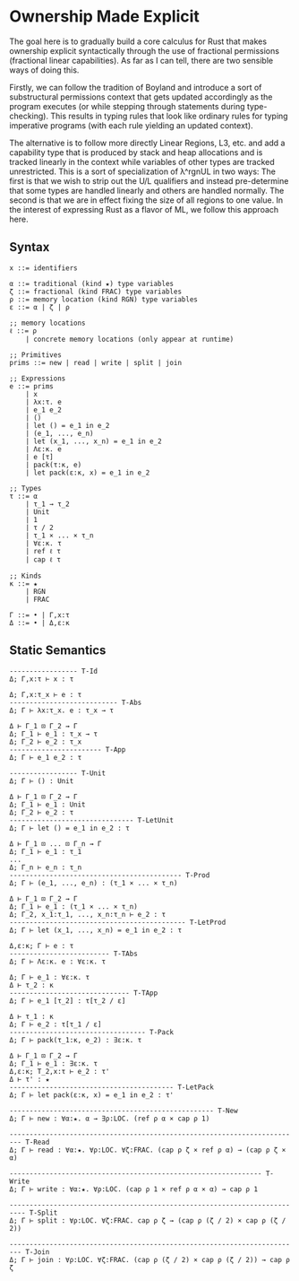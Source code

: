 # Ownership Made Explicit

The goal here is to gradually build a core calculus for Rust that makes ownership explicit
syntactically through the use of fractional permissions (fractional linear capabilities). As far as
I can tell, there are two sensible ways of doing this.

Firstly, we can follow the tradition of Boyland and introduce a sort of substructural permissions
context that gets updated accordingly as the program executes (or while stepping through statements 
during type-checking). This results in typing rules that look like ordinary rules for typing
imperative programs (with each rule yielding an updated context).

The alternative is to follow more directly Linear Regions, L3, etc. and add a capability type that
is produced by stack and heap allocations and is tracked linearly in the context while variables of
other types are tracked unrestricted. This is a sort of specialization of λ^rgnUL in two ways: The
first is that we wish to strip out the U/L qualifiers and instead pre-determine that some types are
handled linearly and others are handled normally. The second is that we are in effect fixing the
size of all regions to one value. In the interest of expressing Rust as a flavor of ML, we follow
this approach here.

## Syntax

```
x ::= identifiers

α ::= traditional (kind ★) type variables
ζ ::= fractional (kind FRAC) type variables
ρ ::= memory location (kind RGN) type variables
ε ::= α | ζ | ρ

;; memory locations
ℓ ::= ρ
    | concrete memory locations (only appear at runtime)

;; Primitives
prims ::= new | read | write | split | join

;; Expressions
e ::= prims
    | x
    | λx:τ. e 
    | e_1 e_2
    | ()
    | let () = e_1 in e_2
    | (e_1, ..., e_n)
    | let (x_1, ..., x_n) = e_1 in e_2
    | Λε:κ. e
    | e [τ]
    | pack(τ:κ, e)
    | let pack(ε:κ, x) = e_1 in e_2
    
;; Types
τ ::= α
    | τ_1 → τ_2
    | Unit
    | 1
    | τ / 2
    | τ_1 × ... × τ_n
    | ∀ε:κ. τ
    | ref ℓ τ
    | cap ℓ τ
    
;; Kinds
κ ::= ★
    | RGN
    | FRAC

Γ ::= • | Γ,x:τ
Δ ::= • | Δ,ε:κ
```

## Static Semantics

```
----------------- T-Id
Δ; Γ,x:τ ⊢ x : τ

Δ; Γ,x:τ_x ⊢ e : τ
--------------------------- T-Abs
Δ; Γ ⊢ λx:τ_x. e : τ_x → τ

Δ ⊢ Γ_1 ⊡ Γ_2 ⇝ Γ
Δ; Γ_1 ⊢ e_1 : τ_x → τ
Δ; Γ_2 ⊢ e_2 : τ_x
----------------------- T-App
Δ; Γ ⊢ e_1 e_2 : τ

----------------- T-Unit
Δ; Γ ⊢ () : Unit

Δ ⊢ Γ_1 ⊡ Γ_2 ⇝ Γ
Δ; Γ_1 ⊢ e_1 : Unit
Δ; Γ_2 ⊢ e_2 : τ
------------------------------- T-LetUnit
Δ; Γ ⊢ let () = e_1 in e_2 : τ

Δ ⊢ Γ_1 ⊡ ... ⊡ Γ_n ⇝ Γ
Δ; Γ_1 ⊢ e_1 : τ_1
...
Δ; Γ_n ⊢ e_n : τ_n
------------------------------------------- T-Prod
Δ; Γ ⊢ (e_1, ..., e_n) : (τ_1 × ... × τ_n)

Δ ⊢ Γ_1 ⊡ Γ_2 ⇝ Γ
Δ; Γ_1 ⊢ e_1 : (τ_1 × ... × τ_n)
Δ; Γ_2, x_1:τ_1, ..., x_n:τ_n ⊢ e_2 : τ
-------------------------------------------- T-LetProd
Δ; Γ ⊢ let (x_1, ..., x_n) = e_1 in e_2 : τ

Δ,ε:κ; Γ ⊢ e : τ
------------------------- T-TAbs
Δ; Γ ⊢ Λε:κ. e : ∀ε:κ. τ

Δ; Γ ⊢ e_1 : ∀ε:κ. τ
Δ ⊢ τ_2 : κ
------------------------------ T-TApp
Δ; Γ ⊢ e_1 [τ_2] : τ[τ_2 / ε]

Δ ⊢ τ_1 : κ
Δ; Γ ⊢ e_2 : τ[τ_1 / ε]
---------------------------------- T-Pack
Δ; Γ ⊢ pack(τ_1:κ, e_2) : ∃ε:κ. τ

Δ ⊢ Γ_1 ⊡ Γ_2 ⇝ Γ
Δ; Γ_1 ⊢ e_1 : ∃ε:κ. τ
Δ,ε:κ; Τ_2,x:τ ⊢ e_2 : τ'
Δ ⊢ τ' : ★
----------------------------------------- T-LetPack
Δ; Γ ⊢ let pack(ε:κ, x) = e_1 in e_2 : τ'

--------------------------------------------------- T-New
Δ; Γ ⊢ new : ∀α:★. α → ∃ρ:LOC. (ref ρ α × cap ρ 1)

------------------------------------------------------------------------- T-Read
Δ; Γ ⊢ read : ∀α:★. ∀ρ:LOC. ∀ζ:FRAC. (cap ρ ζ × ref ρ α) → (cap ρ ζ × α)

--------------------------------------------------------------- T-Write
Δ; Γ ⊢ write : ∀α:★. ∀ρ:LOC. (cap ρ 1 × ref ρ α × α) → cap ρ 1

-------------------------------------------------------------------------- T-Split
Δ; Γ ⊢ split : ∀ρ:LOC. ∀ζ:FRAC. cap ρ ζ → (cap ρ (ζ / 2) × cap ρ (ζ / 2))

------------------------------------------------------------------------- T-Join
Δ; Γ ⊢ join : ∀ρ:LOC. ∀ζ:FRAC. (cap ρ (ζ / 2) × cap ρ (ζ / 2)) → cap ρ ζ
```
